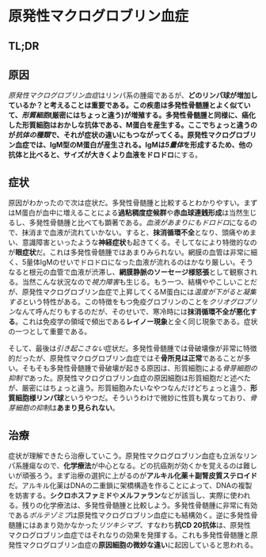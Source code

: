 # 原発性マクログロブリン血症 

## TL;DR 

## 原因

*原発性マクログロブリン血症*はリンパ系の腫瘍であるが、**どのリンパ球が増加しているか？**と考えることは重要である。この疾患は多発性骨髄腫とよく似ていて、*形質細胞*(**厳密にはちょっと違う**)が増殖する。多発性骨髄腫と同様に、癌化した形質細胞はおかしな抗体である、M蛋白を産生する。ここでちょっと違うのが*抗体の種類*で、それが症状の違いにもつながってくる。原発性マクログロブリン血症では、**IgM**型のM蛋白が産生される。IgMは*5量体*を形成するため、他の抗体と比べると、サイズが大きく**より血液をドロドロ**にする。

## 症状

原因がわかったので次は症状だ。多発性骨髄腫と比較するとわかりやすい。まずはM蛋白が血中に増えることによる**過粘稠度症候群**や**赤血球連銭形成**は当然生じるし、多発性骨髄腫と比べても顕著である。*血液があまりにもドロドロ*になるので、抹消まで血液が流れていかない。すると、**抹消循環不全**となり、頭痛やめまい、意識障害といったような**神経症状**も起きてくる。そしてなにより特徴的なのが**眼症状**だ。これは多発性骨髄腫ではあまりみられない。網膜の血管は非常に細く、5量体IgMのせいでドロドロになった血液が流れるのはかなり厳しい。そうなると根元の血管で血液が渋滞し、**網膜静脈のソーセージ様怒張**として観察される。当然こんな状況なので*視力障害*も生じる。もう一つ、結構ややこしいことだが、原発性マクログロブリン血症で上昇してくるM蛋白には*温度が下がると凝集する*という特性がある。この特徴をもつ免疫グロブリンのことを*クリオグロブリン*なんて呼んだりもするのだが、そのせいで、寒冷時には**抹消循環不全が悪化する**。これは免疫学の領域で頻出である**レイノー現象**と全く同じ現象である。症状の一つとして重要である。

そして、最後は*引き起こさない*症状だ。多発性骨髄腫では骨破壊像が非常に特徴的だったが、原発性マクログロブリン血症ではそ**骨所見は正常**であることが多い。そもそも多発性骨髄腫で骨破壊が起きる原因は、形質細胞による*骨芽細胞の抑制で*あった。原発性マクログロブリン血症の原因細胞は形質細胞だと述べたが、厳密にはちょっと違う。形質細胞みたいなやつなんだけどちょっと違う、**形質細胞様リンパ球**というやつだ。そういうわけで微妙に性質も異なっており、*骨芽細胞の抑制*は**あまり見られない**。

## 治療

症状が理解できたら治療していこう。原発性マクログロブリン血症も立派なリンパ系腫瘍なので、**化学療法**が中心となる。どの抗癌剤が効くかを覚えるのは難しいが頑張ろう。まず治療の選択に上がるのが**アルキル化薬＋副腎皮質ステロイド**だ。アルキル化薬はDNAの二重鎖に架橋構造を作ることによって、DNAの複製を妨害する。**シクロホスファミド**や**メルファラン**などが該当し、実際に使われる。残りの化学療法は、多発性骨髄腫と比較しよう。多発性骨髄腫に非常に有効である*ボルテゾミブ*は原発性マクログロブリン血症にも結構効く。逆に多発性骨髄腫にはあまり効かなかった*リツキシマブ*、すなわち**抗CD 20抗体**は、原発性マクログロブリン血症ではそれなりの効果を発揮する。これも多発性骨髄腫と原発性マクログロブリン血症の**原因細胞の微妙な違い**に起因していると思われる。
